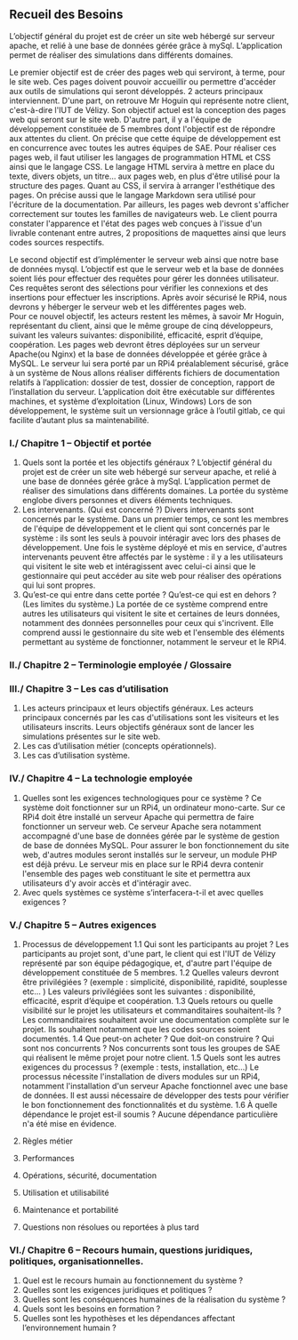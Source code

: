 ## Recueil des Besoins


L’objectif général du projet est de créer un site web hébergé sur serveur apache, et relié à une base de données gérée grâce à mySql. L’application permet de réaliser des simulations dans différents domaines. 



Le premier objectif est de créer des pages web qui serviront, à terme, pour le site web. Ces pages doivent pouvoir accueillir ou permettre d'accéder aux outils de simulations qui seront développés.
2 acteurs principaux interviennent. D'une part, on retrouve Mr Hoguin qui représente notre client, c'est-à-dire l'IUT de Vélizy. Son objectif actuel est la conception des pages web qui seront sur le site web. D'autre part, il y a l'équipe de développement constituée de 5 membres dont l'objectif est de répondre aux attentes du client. On précise que cette équipe de développement est en concurrence avec toutes les autres équipes de SAE.
Pour réaliser ces pages web, il faut utiliser les langages de programmation HTML et CSS ainsi que le langage CSS. Le langage HTML servira à mettre en place du texte, divers objets, un titre... aux pages web, en plus d'être utilisé pour la structure des pages. Quant au CSS, il servira à arranger l'esthétique des pages. On précise aussi que le langage Markdown sera utilisé pour l'écriture de la documentation. Par ailleurs, les pages web devront s'afficher correctement sur toutes les familles de navigateurs web.
Le client pourra constater l'apparence et l'état des pages web conçues à l'issue d'un livrable contenant entre autres, 2 propositions de maquettes ainsi que leurs codes sources respectifs.




Le second objectif est d’implémenter le serveur web ainsi que notre base de données mysql. L’objectif est que le serveur web et la base de données soient liés pour effectuer des requêtes pour gérer les données utilisateur. Ces requêtes seront des sélections pour vérifier les connexions et des insertions pour effectuer les inscriptions.
Après avoir sécurisé le RPi4, nous devrons y héberger le serveur web et les différentes pages web.  
Pour ce nouvel objectif, les acteurs restent les mêmes, à savoir Mr Hoguin, représentant du client, ainsi que le même groupe de cinq développeurs, suivant les valeurs suivantes:  disponibilité, efficacité, esprit d’équipe, coopération.
Les pages web devront êtres déployées sur un serveur Apache(ou Nginx) et la base de données développée et gérée grâce à MySQL. Le serveur lui sera porté par un RPi4 préalablement sécurisé, grâce à un système de 
Nous allons réaliser différents fichiers de documentation relatifs à l’application: dossier de test, dossier de conception, rapport de l’installation du serveur.
L’application doit être exécutable sur différentes machines, et système d’exploitation (Linux, Windows)
Lors de son développement, le système suit un versionnage grâce à l’outil gitlab, ce qui facilite d’autant plus sa maintenabilité.

### I./ Chapitre 1 – Objectif et portée

1. Quels sont la portée et les objectifs généraux ?
L’objectif général du projet est de créer un site web hébergé sur serveur apache, et relié à une base de données gérée grâce à mySql. L’application permet de réaliser des simulations dans différents domaines. La portée du système englobe divers personnes et divers éléments techniques.
2. Les intervenants. (Qui est concerné ?)
Divers intervenants sont concernés par le système. Dans un premier temps, ce sont les membres de l'équipe de développement et le client qui sont concernés par le système : ils sont les seuls à pouvoir intéragir avec lors des phases de développement. Une fois le système déployé et mis en service, d'autres intervenants peuvent être affectés par le système : il y a les utilisateurs qui visitent le site web et intéragissent avec celui-ci ainsi que le gestionnaire qui peut accéder au site web pour réaliser des opérations qui lui sont propres.
3. Qu’est-ce qui entre dans cette portée ? Qu’est-ce qui est en dehors ? (Les limites du
système.)
La portée de ce système comprend entre autres les utilisateurs qui visitent le site et certaines de leurs données, notamment des données personnelles pour ceux qui s'incrivent. Elle comprend aussi le gestionnaire du site web et l'ensemble des éléments permettant au système de fonctionner, notamment le serveur et le RPi4.

### II./ Chapitre 2 – Terminologie employée / Glossaire

### III./ Chapitre 3 – Les cas d’utilisation

1. Les acteurs principaux et leurs objectifs généraux.
Les acteurs principaux concernés par les cas d'utilisations sont les visiteurs et les utilisateurs inscrits. Leurs objectifs généraux sont de lancer les simulations présentes sur le site web.
2. Les cas d’utilisation métier (concepts opérationnels).
3. Les cas d’utilisation système.

### IV./ Chapitre 4 – La technologie employée

1. Quelles sont les exigences technologiques pour ce système ?
Ce système doit fonctionner sur un RPi4, un ordinateur mono-carte. Sur ce RPi4 doit être installé un serveur Apache qui permettra de faire fonctionner un serveur web. Ce serveur Apache sera notamment accompagné d'une base de données gérée par le système de gestion de base de données MySQL. Pour assurer le bon fonctionnement du site web, d'autres modules seront installés sur le serveur, un module PHP est déjà prévu. Le serveur mis en place sur le RPi4 devra contenir l'ensemble des pages web constituant le site et permettra aux utilisateurs d'y avoir accès et d'intéragir avec.
2. Avec quels systèmes ce système s’interfacera-t-il et avec quelles exigences ?

### V./ Chapitre 5 – Autres exigences

1. Processus de développement
1.1 Qui sont les participants au projet ?
Les participants au projet sont, d'une part, le client qui est l'IUT de Vélizy représenté par son équipe pédagogique, et, d'autre part l'équipe de développement constituée de 5 membres.
1.2 Quelles valeurs devront être privilégiées ? (exemple : simplicité, disponibilité, rapidité, souplesse etc... )
Les valeurs privilégiées sont les suivantes : disponibilité, efficacité, esprit d’équipe et coopération.
1.3 Quels retours ou quelle visibilité sur le projet les utilisateurs et commanditaires
souhaitent-ils ?
Les commanditaires souhaitent avoir une documentation complète sur le projet. Ils souhaitent notamment que les codes sources soient documentés.
1.4 Que peut-on acheter ? Que doit-on construire ? Qui sont nos concurrents ?
Nos concurrents sont tous les groupes de SAE qui réalisent le même projet pour notre client.
1.5 Quels sont les autres exigences du processus ? (exemple : tests, installation, etc...)
Le processus nécessite l'installation de divers modules sur un RPi4, notamment l'installation d'un serveur Apache fonctionnel avec une base de données. Il est aussi nécessaire de développer des tests pour vérifier le bon fonctionnement des fonctionnalités et du système. 
1.6 À quelle dépendance le projet est-il soumis ?
Aucune dépendance particulière n'a été mise en évidence.

2. Règles métier
3. Performances
4. Opérations, sécurité, documentation
5. Utilisation et utilisabilité
6. Maintenance et portabilité
7. Questions non résolues ou reportées à plus tard

### VI./ Chapitre 6 – Recours humain, questions juridiques, politiques, organisationnelles.

1. Quel est le recours humain au fonctionnement du système ?
2. Quelles sont les exigences juridiques et politiques ?
3. Quelles sont les conséquences humaines de la réalisation du système ?
4. Quels sont les besoins en formation ?
5. Quelles sont les hypothèses et les dépendances affectant l’environnement humain ?